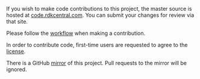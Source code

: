 If you wish to make code contributions to this project, the master source is hosted at [code.rdkcentral.com]( https://code.rdkcentral.com/r/#/admin/projects/rdkb/components/generic/mtu_modifier).
You can submit your changes for review via that site.

Please follow the [workflow](https://wiki.rdkcentral.com/display/CMF/Gerrit+Development+Workflow) when making a contribution.

In order to contribute code, first-time users are requested to agree to the [license](https://wiki.rdkcentral.com/signup.action).

There is a GitHub [mirror](https://github.com/rdkcmf/rdkb-mtu_modifier) of this project. Pull requests to the mirror will be ignored.
